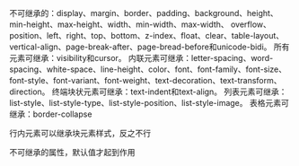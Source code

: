 不可继承的：display、margin、border、padding、background、height、min-height、max-height、width、min-width、max-width、
          overflow、position、left、right、top、bottom、z-index、float、clear、table-layout、vertical-align、page-break-after、page-bread-before和unicode-bidi。
所有元素可继承：visibility和cursor。
内联元素可继承：letter-spacing、word-spacing、white-space、line-height、color、font、font-family、font-size、font-style、font-variant、font-weight、text-decoration、text-transform、direction。
终端块状元素可继承：text-indent和text-align。
列表元素可继承：list-style、list-style-type、list-style-position、list-style-image。
表格元素可继承：border-collapse

行内元素可以继承块元素样式，反之不行


不可继承的属性，默认值才起到作用